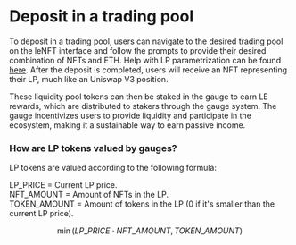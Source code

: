 # Deposit in a trading pool

To deposit in a trading pool, users can navigate to the desired trading pool on the leNFT interface and follow the prompts to provide their desired combination of NFTs and ETH. Help with LP parametrization can be found [here](../protocol/trading-lp-parameters.md). After the deposit is completed, users will receive an NFT representing their LP, much like an Uniswap V3 position.

These liquidity pool tokens can then be staked in the gauge to earn LE rewards, which are distributed to stakers through the gauge system. The gauge incentivizes users to provide liquidity and participate in the ecosystem, making it a sustainable way to earn passive income.

### How are LP tokens valued by gauges?

LP tokens are valued according to the following formula:

LP\_PRICE = Current LP price.\
NFT\_AMOUNT = Amount of NFTs in the LP.\
TOKEN\_AMOUNT = Amount of tokens in the LP (0 if it's smaller than the current LP price).

$$
\min\left(LP\_PRICE \cdot NFT\_AMOUNT, TOKEN\_AMOUNT\right)
$$

